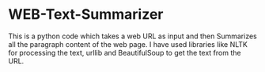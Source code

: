 # WEB-Text-Summarizer

This is a python code which takes a web URL as input and then Summarizes all the paragraph content of the web page. I have used libraries like NLTK for processing the text, urllib and BeautifulSoup to get the text from the URL.
